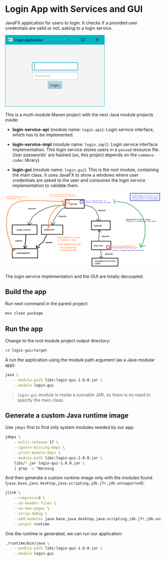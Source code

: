 # Login App with Services and GUI

JavaFX application for users to login. It checks if a provided user credentials are valid or not, asking to a login service.

![](assets/2022-06-06-00-50-04-image.png)

This is a multi-module Maven project with the next Java module projects inside:

- **login-service-api** (module name: `login.api`): Login service interface, which has to be implemented.

- **login-service-impl** (module name: `login.impl`): Login service interface implementation. This login service stores users in a `passwd` resource file. User passwords' are hashed (so, this project depends on the `commons-codec` library).

- **login-gui** (module name: `login.gui`): This is the root module, containing the main class. It uses JavaFX to show a windows where user credentials are asked to the user and consumes the login service implementation to validate them.

![](assets/2022-06-06-00-53-19-image.png)

The login service implementation and the GUI are totally decoupled.

## Build the app

Run next command in the parent project:

```bash
mvn clean package
```

## Run the app

Change to the root module project output directory:

```bash
cd login-gui/target
```

A run the application using the module path argument (as a Java modular app):

```bash
java \
    --module-path libs:login-gui-1.0.0.jar \
    --module login.gui
```

> `login-gui` module is inside a runnable JAR, so there is no need to specify the main class.

## Generate a custom Java runtime image

Use `jdeps` first to find only system modules needed by our app:

```bash
jdeps \
    --multi-release 17 \
    --ignore-missing-deps \
    --print-module-deps \
    --module-path libs:login-gui-1.0.0.jar \
    libs/*.jar login-gui-1.0.0.jar \
    | grep -v ^Warning
```

And then generate a custom runtime image only with the modules found (`java.base,java.desktop,java.scripting,jdk.jfr,jdk.unsupported`):

```bash
jlink \
    --compress=2 \
    --no-header-files \
    --no-man-pages \
    --strip-debug \
    --add-modules java.base,java.desktop,java.scripting,jdk.jfr,jdk.unsupported \
    --output runtime
```

One the runtime is generated, we can run our application:

```bash
./runtime/bin/java \
    --module-path libs:login-gui-1.0.0.jar \
    --module login.gui
```

